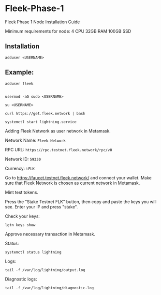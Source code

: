 # Fleek-Phase-1
Fleek Phase 1 Node Installation Guide

Minimum requirements for node:
4 CPU 32GB RAM 100GB SSD

## Installation
```
adduser <USERNAME>    
```
## Example:
```
adduser fleek    
```
##
```
usermod -aG sudo <USERNAME>
```

```
su <USERNAME>
```

```
curl https://get.fleek.network | bash
```

```
systemctl start lightning.service
```

Adding Fleek Network as user network in Metamask.

Network Name: ```Fleek Network```

RPC URL: ```https://rpc.testnet.fleek.network/rpc/v0```

Network ID: ```59330```

Currency: ```tFLK ```

Go to https://faucet.testnet.fleek.network/ and connect your wallet.
Make sure that Fleek Network is chosen as current network in Metamask.

Mint test tokens.

Press the "Stake Testnet FLK" button, then copy and paste the keys you will see. Enter your IP and press "stake".

Check your keys:
```
lgtn keys show
```

Approve necessary transaction in Metamask.

Status:
```
systemctl status lightning
```

Logs:
```
tail -f /var/log/lightning/output.log
```

Diagnostic logs:
```
tail -f /var/log/lightning/diagnostic.log
```
